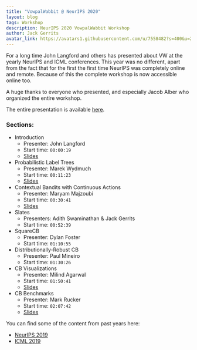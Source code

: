 ```yaml
---
title: "VowpalWabbit @ NeurIPS 2020"
layout: blog
tags: Workshop
description: NeurIPS 2020 VowpalWabbit Workshop
author: Jack Gerrits
avatar_link: https://avatars1.githubusercontent.com/u/7558482?s=400&u=21e4cca683799d65a20a4cf3d11d0c17853ef9cb&v=4
---
```


For a long time John Langford and others has presented about VW at the yearly NeurIPS and ICML conferences. This year was no different, apart from the fact that for the first the first time NeurIPS was completely online and remote. Because of this the complete workshop is now accessible online too.

A huge thanks to everyone who presented, and especially Jacob Alber who organized the entire workshop.

The entire presentation is available [here](https://slideslive.com/38942331/vowpal-wabbit).

<div class = "row">
    <div class = "col">
        <div id="presentation-embed-38942331"></div>
        <script src='https://slideslive.com/embed_presentation.js'></script>
        <script>
            embed = new SlidesLiveEmbed('presentation-embed-38942331', {
                presentationId: '38942331',
                autoPlay: false
            });
        </script>
    </div>
</div>

### Sections:

- Introduction
    - Presenter: John Langford
    - Start time: `00:00:19`
    - [Slides](https://github.com/VowpalWabbit/workshop/blob/master/NeurIPS2020/01_VWIntroduction.pdf)
- Probabilistic Label Trees
    - Presenter: Marek Wydmuch
    - Start time: `00:11:23`
    - [Slides](https://github.com/VowpalWabbit/workshop/blob/master/NeurIPS2020/02_PLT.pdf)
- Contextual Bandits with Continuous Actions
    - Presenter: Maryam Majzoubi
    - Start time: `00:30:41`
    - [Slides](https://github.com/VowpalWabbit/workshop/blob/master/NeurIPS2020/03_CBWithContinuousActions.pdf)
- Slates
    - Presenters: Adith Swaminathan & Jack Gerrits
    - Start time: `00:52:39`
- SquareCB
    - Presenter: Dylan Foster
    - Start time: `01:10:55`
- Distributionally-Robust CB
    - Presenter: Paul Mineiro
    - Start time: `01:30:26`
- CB Visualizations
    - Presenter: Milind Agarwal
    - Start time: `01:50:41`
    - [Slides](https://github.com/VowpalWabbit/workshop/blob/master/NeurIPS2020/07_RLOS_CBVisualization.pdf)
- CB Benchmarks
    - Presenter: Mark Rucker
    - Start time: `02:07:42`
    - [Slides](https://github.com/VowpalWabbit/workshop/blob/master/NeurIPS2020/08_RLOS_CoBa.pdf)


 You can find some of the content from past years here:
- [NeurIPS 2019](https://vowpalwabbit.org/workshop/NeurIPS2019/)
- [ICML 2019](https://vowpalwabbit.org/workshop/ICML2019/)